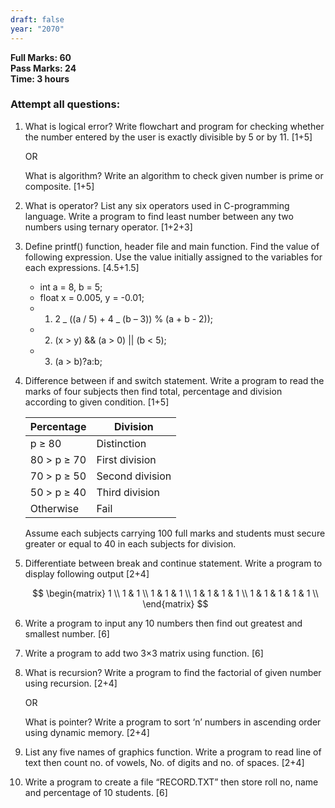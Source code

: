 ```yaml
---
draft: false
year: "2070"
---
```


**Full Marks: 60**\
**Pass Marks: 24**\
**Time: 3 hours**

### Attempt all questions:

1. What is logical error? Write flowchart and program for checking whether the number
   entered by the user is exactly divisible by 5 or by 11. [1+5]

   OR

   What is algorithm? Write an algorithm to check given number is prime or composite. [1+5]

2. What is operator? List any six operators used in C-programming language. Write a
   program to find least number between any two numbers using ternary operator. [1+2+3]
3. Define printf() function, header file and main function. Find the value of following
   expression. Use the value initially assigned to the variables for each expressions. [4.5+1.5]

   - int a = 8, b = 5;
   - float x = 0.005, y = -0.01;
   - 1. 2 _ ((a / 5) + 4 _ (b – 3)) % (a + b - 2));
   - 2. (x > y) && (a > 0) || (b < 5);
   - 3. (a > b)?a:b;

4. Difference between if and switch statement. Write a program to read the marks of four
   subjects then find total, percentage and division according to given condition. [1+5]

   | Percentage  | Division        |
   | ----------- | --------------- |
   | p ≥ 80      | Distinction     |
   | 80 > p ≥ 70 | First division  |
   | 70 > p ≥ 50 | Second division |
   | 50 > p ≥ 40 | Third division  |
   | Otherwise   | Fail            |

   Assume each subjects carrying 100 full marks and students must secure greater or
   equal to 40 in each subjects for division.

5. Differentiate between break and continue statement. Write a program to display
   following output [2+4]

   $$
   \begin{matrix}
   1 \\
   1 & 1 \\
   1 & 1 & 1 \\
   1 & 1 & 1 & 1 \\
   1 & 1 & 1 & 1 & 1 \\
   \end{matrix}
   $$

6. Write a program to input any 10 numbers then find out greatest and smallest number. [6]
7. Write a program to add two 3×3 matrix using function. [6]
8. What is recursion? Write a program to find the factorial of given number using
   recursion. [2+4]

   OR

   What is pointer? Write a program to sort ‘n’ numbers in ascending order using dynamic memory. [2+4]

9. List any five names of graphics function. Write a program to read line of text then count
   no. of vowels, No. of digits and no. of spaces. [2+4]
10. Write a program to create a file “RECORD.TXT” then store roll no, name and
    percentage of 10 students. [6]
